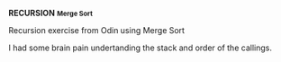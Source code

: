 <b>RECURSION</b>
  <small><b>Merge Sort</b></small>

  <p>Recursion exercise from Odin using Merge Sort</p>
  <p>I had some brain pain undertanding the stack and order of the callings.</p>